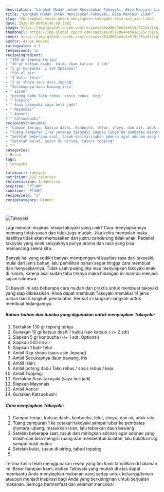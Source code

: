```yaml
---
description: "Langkah Mudah untuk Menyiapkan Takoyaki, Bisa Manjain Lidah"
title: "Langkah Mudah untuk Menyiapkan Takoyaki, Bisa Manjain Lidah"
slug: 726-langkah-mudah-untuk-menyiapkan-takoyaki-bisa-manjain-lidah
date: 2020-05-06T14:48:09.398Z
image: https://img-global.cpcdn.com/recipes/d5a20644eda1e515/751x532cq70/takoyaki-foto-resep-utama.jpg
thumbnail: https://img-global.cpcdn.com/recipes/d5a20644eda1e515/751x532cq70/takoyaki-foto-resep-utama.jpg
cover: https://img-global.cpcdn.com/recipes/d5a20644eda1e515/751x532cq70/takoyaki-foto-resep-utama.jpg
author: Aaron Reeves
ratingvalue: 4.1
reviewcount: 11
recipeingredient:
- "130 gr tepung terigu"
- "10 gr katsuo dashi  kaldu ikan katsuo  2 sdt"
- "5 gr konbucha  1 sdt Optional"
- "500 ml air"
- "1 butir telur"
- "3 gr shoyu saus asin Jepang"
- "Secukupnya daun bawang iris"
- " Isian"
- "potong dadu Tako rebus  sosis rebus  keju"
- " Topping"
- " Saus takoyaki saya beli jadi"
- " Mayonais"
- " Aonori"
- " Katsuobushi"
recipeinstructions:
- "Campur terigu, katsuo dashi, konbucha, telur, shoyu, dan air, aduk rata"
- "Tuang campuran 1 ke cetakan takoyaki sampai luber ke pembatas diantara lubang, masukkan isian, lalu tebarkan daun bawang"
- "Setelah beberapa saat, tusuk dan miringkan adonan agar adonan yang masih cair bisa mengisi ruang dan membentuk bulatan, lalu bulatkan lagi sampai bulat mulus"
- "Setelah bulat, susun di piring, taburi topping"
- ""
categories:
- Resep
tags:
- takoyaki

katakunci: takoyaki 
nutrition: 225 calories
recipecuisine: Indonesian
preptime: "PT14M"
cooktime: "PT40M"
recipeyield: "1"
recipecategory: Dinner

---
```



![Takoyaki](https://img-global.cpcdn.com/recipes/d5a20644eda1e515/751x532cq70/takoyaki-foto-resep-utama.jpg)

Lagi mencari inspirasi resep takoyaki yang unik? Cara menyiapkannya memang tidak susah dan tidak juga mudah. Jika keliru mengolah maka hasilnya tidak akan memuaskan dan justru cenderung tidak enak. Padahal takoyaki yang enak selayaknya punya aroma dan rasa yang bisa memancing selera kita.



Banyak hal yang sedikit banyak mempengaruhi kualitas rasa dari takoyaki, mulai dari jenis bahan, lalu pemilihan bahan segar hingga cara membuat dan menyajikannya. Tidak usah pusing jika mau menyiapkan takoyaki enak di rumah, karena asal sudah tahu triknya maka hidangan ini mampu menjadi sajian istimewa.


Di bawah ini ada beberapa cara mudah dan praktis untuk membuat takoyaki yang siap dikreasikan. Anda dapat membuat Takoyaki memakai 14 jenis bahan dan 5 langkah pembuatan. Berikut ini langkah-langkah untuk membuat hidangannya.

<!--inarticleads1-->

##### Bahan-bahan dan bumbu yang digunakan untuk menyiapkan Takoyaki:

1. Sediakan 130 gr tepung terigu
1. Gunakan 10 gr katsuo dashi / kaldu ikan katsuo (-/+ 2 sdt)
1. Siapkan 5 gr konbucha (-/+ 1 sdt. Optional)
1. Siapkan 500 ml air
1. Siapkan 1 butir telur
1. Ambil 3 gr shoyu (saus asin Jepang)
1. Ambil Secukupnya daun bawang, iris
1. Ambil  Isian:
1. Ambil potong dadu Tako rebus / sosis rebus / keju
1. Ambil  Topping:
1. Sediakan  Saus takoyaki (saya beli jadi)
1. Siapkan  Mayonais
1. Ambil  Aonori
1. Gunakan  Katsuobushi




<!--inarticleads2-->

##### Cara menyiapkan Takoyaki:

1. Campur terigu, katsuo dashi, konbucha, telur, shoyu, dan air, aduk rata
1. Tuang campuran 1 ke cetakan takoyaki sampai luber ke pembatas diantara lubang, masukkan isian, lalu tebarkan daun bawang
1. Setelah beberapa saat, tusuk dan miringkan adonan agar adonan yang masih cair bisa mengisi ruang dan membentuk bulatan, lalu bulatkan lagi sampai bulat mulus
1. Setelah bulat, susun di piring, taburi topping
1. 




Terima kasih telah menggunakan resep yang tim kami tampilkan di halaman ini. Besar harapan kami, olahan Takoyaki yang mudah di atas dapat membantu Anda menyiapkan makanan yang sedap untuk keluarga/teman ataupun menjadi inspirasi bagi Anda yang berkeinginan untuk berjualan makanan. Semoga bermanfaat dan selamat mencoba!
